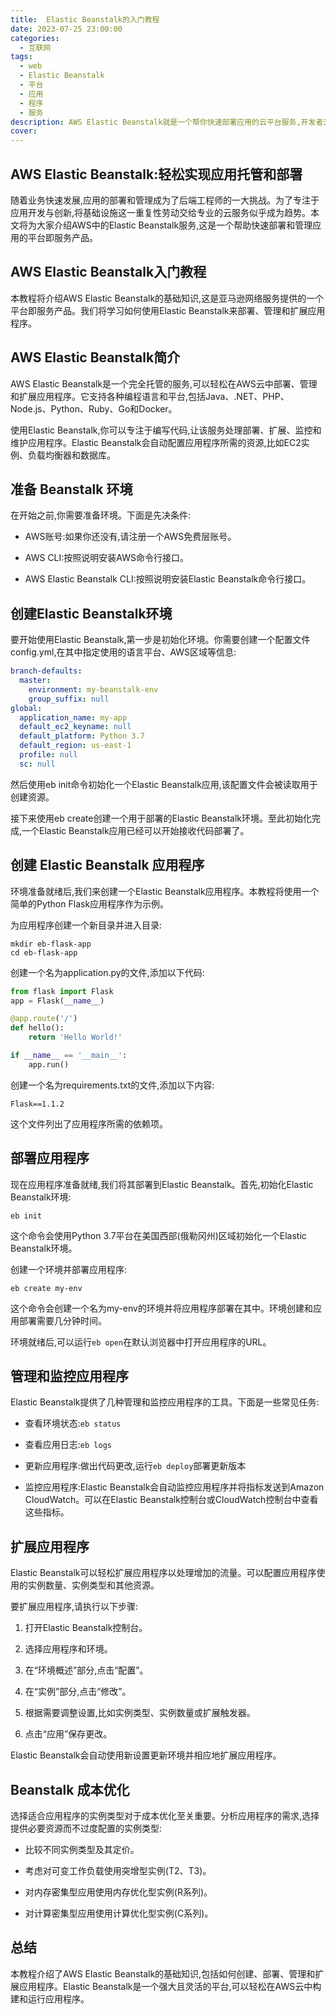 ```yaml
---
title:  Elastic Beanstalk的入门教程
date: 2023-07-25 23:00:00
categories:
  - 互联网
tags:
  - web
  - Elastic Beanstalk
  - 平台
  - 应用
  - 程序
  - 服务
description: AWS Elastic Beanstalk就是一个帮你快速部署应用的云平台服务,开发者无需操心基础设施即可上线应用。这极大地降低了应用部署和管理的学习成本。你只需关注应用代码本身,将底层基础架构交给Elastic Beanstalk自动配置。
cover: 
---
```


## AWS Elastic Beanstalk:轻松实现应用托管和部署

随着业务快速发展,应用的部署和管理成为了后端工程师的一大挑战。为了专注于应用开发与创新,将基础设施这一重复性劳动交给专业的云服务似乎成为趋势。本文将为大家介绍AWS中的Elastic Beanstalk服务,这是一个帮助快速部署和管理应用的平台即服务产品。

## AWS Elastic Beanstalk入门教程

本教程将介绍AWS Elastic Beanstalk的基础知识,这是亚马逊网络服务提供的一个平台即服务产品。我们将学习如何使用Elastic Beanstalk来部署、管理和扩展应用程序。

## AWS Elastic Beanstalk简介

AWS Elastic Beanstalk是一个完全托管的服务,可以轻松在AWS云中部署、管理和扩展应用程序。它支持各种编程语言和平台,包括Java、.NET、PHP、Node.js、Python、Ruby、Go和Docker。

使用Elastic Beanstalk,你可以专注于编写代码,让该服务处理部署、扩展、监控和维护应用程序。Elastic Beanstalk会自动配置应用程序所需的资源,比如EC2实例、负载均衡器和数据库。


## 准备 Beanstalk 环境

在开始之前,你需要准备环境。下面是先决条件:

- AWS账号:如果你还没有,请注册一个AWS免费层账号。

- AWS CLI:按照说明安装AWS命令行接口。

- AWS Elastic Beanstalk CLI:按照说明安装Elastic Beanstalk命令行接口。

## 创建Elastic Beanstalk环境

要开始使用Elastic Beanstalk,第一步是初始化环境。你需要创建一个配置文件config.yml,在其中指定使用的语言平台、AWS区域等信息:

```yaml
branch-defaults:
  master:
    environment: my-beanstalk-env
    group_suffix: null
global:
  application_name: my-app
  default_ec2_keyname: null
  default_platform: Python 3.7
  default_region: us-east-1
  profile: null
  sc: null
```

然后使用eb init命令初始化一个Elastic Beanstalk应用,该配置文件会被读取用于创建资源。

接下来使用eb create创建一个用于部署的Elastic Beanstalk环境。至此初始化完成,一个Elastic Beanstalk应用已经可以开始接收代码部署了。

## 创建 Elastic Beanstalk 应用程序

环境准备就绪后,我们来创建一个Elastic Beanstalk应用程序。本教程将使用一个简单的Python Flask应用程序作为示例。

为应用程序创建一个新目录并进入目录:

```
mkdir eb-flask-app
cd eb-flask-app
```

创建一个名为application.py的文件,添加以下代码:

```python
from flask import Flask
app = Flask(__name__)

@app.route('/')
def hello():
    return 'Hello World!'

if __name__ == '__main__':
    app.run()
```

创建一个名为requirements.txt的文件,添加以下内容:

```
Flask==1.1.2
```

这个文件列出了应用程序所需的依赖项。

## 部署应用程序

现在应用程序准备就绪,我们将其部署到Elastic Beanstalk。首先,初始化Elastic Beanstalk环境:

```
eb init
```

这个命令会使用Python 3.7平台在美国西部(俄勒冈州)区域初始化一个Elastic Beanstalk环境。

创建一个环境并部署应用程序:

```
eb create my-env
```

这个命令会创建一个名为my-env的环境并将应用程序部署在其中。环境创建和应用部署需要几分钟时间。

环境就绪后,可以运行`eb open`在默认浏览器中打开应用程序的URL。

## 管理和监控应用程序

Elastic Beanstalk提供了几种管理和监控应用程序的工具。下面是一些常见任务:

- 查看环境状态:`eb status`

- 查看应用日志:`eb logs` 

- 更新应用程序:做出代码更改,运行`eb deploy`部署更新版本

- 监控应用程序:Elastic Beanstalk会自动监控应用程序并将指标发送到Amazon CloudWatch。可以在Elastic Beanstalk控制台或CloudWatch控制台中查看这些指标。

## 扩展应用程序

Elastic Beanstalk可以轻松扩展应用程序以处理增加的流量。可以配置应用程序使用的实例数量、实例类型和其他资源。

要扩展应用程序,请执行以下步骤:

1. 打开Elastic Beanstalk控制台。

2. 选择应用程序和环境。

3. 在“环境概述”部分,点击“配置”。

4. 在“实例”部分,点击“修改”。

5. 根据需要调整设置,比如实例类型、实例数量或扩展触发器。

6. 点击“应用”保存更改。

Elastic Beanstalk会自动使用新设置更新环境并相应地扩展应用程序。

## Beanstalk 成本优化

选择适合应用程序的实例类型对于成本优化至关重要。分析应用程序的需求,选择提供必要资源而不过度配置的实例类型:

- 比较不同实例类型及其定价。

- 考虑对可变工作负载使用突增型实例(T2、T3)。

- 对内存密集型应用使用内存优化型实例(R系列)。

- 对计算密集型应用使用计算优化型实例(C系列)。

## 总结

本教程介绍了AWS Elastic Beanstalk的基础知识,包括如何创建、部署、管理和扩展应用程序。Elastic Beanstalk是一个强大且灵活的平台,可以轻松在AWS云中构建和运行应用程序。


